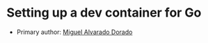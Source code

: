 # Setting up a dev container for Go

* Primary author: [Miguel Alvarado Dorado](https://github.com/miguelaa123)